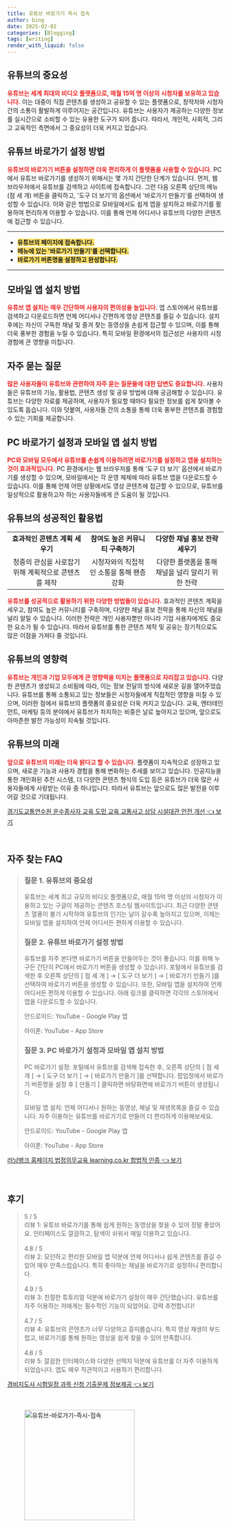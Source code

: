 ```yaml
---
title: 유튜브 바로가기 즉시 접속
author: bing
date: 2025-02-02
categories: [Blogging]
tags: [writing]
render_with_liquid: false
---
```



<h2 id='유튜브의 중요성'>유튜브의 중요성</h2>

<p><b><span style="color: #ee2323;">유튜브는 세계 최대의 비디오 플랫폼으로, 매월 15억 명 이상의 시청자를 보유하고 있습니다.</span></b> 이는 대중이 직접 콘텐츠를 생성하고 공유할 수 있는 플랫폼으로, 창작자와 시청자 간의 소통이 활발하게 이루어지는 공간입니다. 유튜브는 사용자가 제공하는 다양한 정보를 실시간으로 소비할 수 있는 유용한 도구가 되어 줍니다. 따라서, 개인적, 사회적, 그리고 교육적인 측면에서 그 중요성이 더욱 커지고 있습니다.</p>

<h2 id='유튜브 바로가기 설정 방법'>유튜브 바로가기 설정 방법</h2>

<p><b><span style="color: #ee2323;">유튜브의 바로가기 버튼을 설정하면 더욱 편리하게 이 플랫폼을 사용할 수 있습니다.</span></b> PC에서 유튜브 바로가기를 생성하기 위해서는 몇 가지 간단한 단계가 있습니다. 먼저, 웹 브라우저에서 유튜브를 검색하고 사이트에 접속합니다. 그런 다음 오른쪽 상단의 메뉴(점 세 개) 버튼을 클릭하고, '도구 더 보기'의 옵션에서 '바로가기 만들기'를 선택하여 생성할 수 있습니다. 이와 같은 방법으로 모바일에서도 쉽게 앱을 설치하고 바로가기를 활용하여 편리하게 이용할 수 있습니다. 이를 통해 언제 어디서나 유튜브의 다양한 콘텐츠에 접근할 수 있습니다.</p>

<hr />

<ul>
    <li><b><span style="background-color: #ffe066;">유튜브의 페이지에 접속합니다.</span></b></li>
    <li><b><span style="background-color: #ffe066;">메뉴에 있는 '바로가기 만들기'를 선택합니다.</span></b></li>
    <li><b><span style="background-color: #ffe066;">바로가기 버튼명을 설정하고 완성합니다.</span></b></li>
</ul>

<hr />

<h2 id='모바일 앱 설치 방법'>모바일 앱 설치 방법</h2>

<p><b><span style="color: #ee2323;">유튜브 앱 설치는 매우 간단하며 사용자의 편의성을 높입니다.</span></b> 앱 스토어에서 유튜브를 검색하고 다운로드하면 언제 어디서나 간편하게 영상 콘텐츠를 즐길 수 있습니다. 설치 후에는 자신이 구독한 채널 및 즐겨 찾는 동영상을 손쉽게 접근할 수 있으며, 이를 통해 더욱 풍부한 경험을 누릴 수 있습니다. 특히 모바일 환경에서의 접근성은 사용자의 시청 경험에 큰 영향을 미칩니다.</p>

<h2 id='자주 묻는 질문'>자주 묻는 질문</h2>

<p><b><span style="color: #ee2323;">많은 사용자들이 유튜브와 관련하여 자주 묻는 질문들에 대한 답변도 중요합니다.</span></b> 사용자들은 유튜브의 기능, 활용법, 콘텐츠 생성 및 공유 방법에 대해 궁금해할 수 있습니다. 유튜브는 다양한 자료를 제공하며, 사용자가 필요할 때마다 필요한 정보를 쉽게 찾아볼 수 있도록 돕습니다. 이와 덧붙여, 사용자들 간의 소통을 통해 더욱 풍부한 콘텐츠를 경험할 수 있는 기회를 제공합니다.</p>

<h2 id='PC 바로가기 설정과 모바일 앱 설치 방법'>PC 바로가기 설정과 모바일 앱 설치 방법</h2>

<p><b><span style="color: #ee2323;">PC와 모바일 모두에서 유튜브를 손쉽게 이용하려면 바로가기를 설정하고 앱을 설치하는 것이 효과적입니다.</span></b> PC 환경에서는 웹 브라우저를 통해 '도구 더 보기' 옵션에서 바로가기를 생성할 수 있으며, 모바일에서는 각 운영 체제에 따라 유튜브 앱을 다운로드할 수 있습니다. 이를 통해 언제 어떤 상황에서도 영상 콘텐츠에 접근할 수 있으므로, 유튜브를 일상적으로 활용하고자 하는 사용자들에게 큰 도움이 될 것입니다.</p>

<h2 id='유튜브의 성공적인 활용법'>유튜브의 성공적인 활용법</h2>

<table>
    <tr>
        <td style="text-align: center; height: 17px;"><b>효과적인 콘텐츠 계획 세우기</b></td>
        <td style="text-align: center; height: 17px;"><b>참여도 높은 커뮤니티 구축하기</b></td>
        <td style="text-align: center; height: 17px;"><b>다양한 채널 홍보 전략 세우기</b></td>
    </tr>
    <tr>
        <td style="text-align: center; height: 17px;">청중의 관심을 사로잡기 위해 계획적으로 콘텐츠를 제작</td>
        <td style="text-align: center; height: 17px;">시청자와의 직접적인 소통을 통해 팬층 강화</td>
        <td style="text-align: center; height: 17px;">다양한 플랫폼을 통해 채널을 널리 알리기 위한 전략</td>
    </tr>
</table>

<p><b><span style="color: #ee2323;">유튜브를 성공적으로 활용하기 위한 다양한 방법들이 있습니다.</span></b> 효과적인 콘텐츠 계획을 세우고, 참여도 높은 커뮤니티를 구축하며, 다양한 채널 홍보 전략을 통해 자신의 채널을 널리 알릴 수 있습니다. 이러한 전략은 개인 사용자뿐만 아니라 기업 사용자에게도 중요한 요소가 될 수 있습니다. 따라서 유튜브를 통한 콘텐츠 제작 및 공유는 장기적으로도 많은 이점을 가져다 줄 것입니다.</p>

<h2 id='유튜브의 영향력'>유튜브의 영향력</h2>

<p><b><span style="color: #ee2323;">유튜브는 개인과 기업 모두에게 큰 영향력을 미치는 플랫폼으로 자리잡고 있습니다.</span></b> 다양한 콘텐츠가 생성되고 소비됨에 따라, 이는 정보 전달의 방식에 새로운 길을 열어주었습니다. 유튜브를 통해 소통되고 있는 정보들은 시청자들에게 직접적인 영향을 미칠 수 있으며, 이러한 점에서 유튜브의 플랫폼의 중요성은 더욱 커지고 있습니다. 교육, 엔터테인먼트, 마케팅 등의 분야에서 유튜브가 차지하는 비중은 날로 높아지고 있으며, 앞으로도 아마존한 발전 가능성이 지속될 것입니다.</p>

<h2 id='유튜브의 미래'>유튜브의 미래</h2>

<p><b><span style="color: #ee2323;">앞으로 유튜브의 미래는 더욱 밝다고 할 수 있습니다.</span></b> 플랫폼이 지속적으로 성장하고 있으며, 새로운 기능과 사용자 경험을 통해 변화하는 추세를 보이고 있습니다. 인공지능을 통한 개인화된 추천 시스템, 더 다양한 콘텐츠 형식의 도입 등은 유튜브가 더욱 많은 사용자들에게 사랑받는 이유 중 하나입니다. 따라서 유튜브는 앞으로도 많은 발전을 이루어갈 것으로 기대됩니다.</p>


<p><a class="click-button" title="경기도교통연수원 운수종사자 교육 도민 교육 교통사고 상담 시설대관 안전 개선" href="https://greenforu.github.io/posts/%EA%B2%BD%EA%B8%B0%EB%8F%84%EA%B5%90%ED%86%B5%EC%97%B0%EC%88%98%EC%9B%90-%EC%9A%B4%EC%88%98%EC%A2%85%EC%82%AC%EC%9E%90-%EA%B5%90%EC%9C%A1-%EB%8F%84%EB%AF%BC-%EA%B5%90%EC%9C%A1-%EA%B5%90%ED%86%B5%EC%82%AC%EA%B3%A0-%EC%83%81%EB%8B%B4-%EC%8B%9C%EC%84%A4%EB%8C%80%EA%B4%80-%EC%95%88%EC%A0%84-%EA%B0%9C%EC%84%A0/" rel="dofollow">경기도교통연수원 운수종사자 교육 도민 교육 교통사고 상담 시설대관 안전 개선 👈 보기</a></p><br>
<h2 id='자주_찾는_FAQ'>자주 찾는 FAQ</h2>
<div itemscope="" itemtype="https://schema.org/FAQPage"> 
<blockquote> 
<div itemscope="" itemprop="mainEntity" itemtype="https://schema.org/Question"> 
<h3 itemprop="name">질문 1. 유튜브의 중요성</h3> 
<div itemscope="" itemprop="acceptedAnswer" itemtype="https://schema.org/Answer"> 
<span itemprop="text"> 
<p>유튜브는 세계 최고 규모의 비디오 플랫폼으로, 매월 15억 명 이상의 시청자가 이용하고 있는 구글이 제공하는 콘텐츠 호스팅 웹사이트입니다. 최근 다양한 콘텐츠 열풍이 불기 시작하여 유튜브의 인기는 날이 갈수록 높아지고 있으며, 이제는 모바일 앱을 설치하여 언제 어디서든 편하게 이용할 수 있습니다.</p> 
</span> 
</div> 
</div> 

<div itemscope="" itemprop="mainEntity" itemtype="https://schema.org/Question"> 
<h3 itemprop="name">질문 2. 유튜브 바로가기 설정 방법</h3> 
<div itemscope="" itemprop="acceptedAnswer" itemtype="https://schema.org/Answer"> 
<span itemprop="text"> 
<p>유튜브를 자주 본다면 바로가기 버튼을 만들어두는 것이 좋습니다. 이를 위해 누구든 간단히 PC에서 바로가기 버튼을 생성할 수 있습니다. 포털에서 유튜브를 검색한 후 오른쪽 상단의 [ 점 세 개 ] → [ 도구 더 보기 ] → [ 바로가기 만들기 ]를 선택하여 바로가기 버튼을 생성할 수 있습니다. 또한, 모바일 앱을 설치하여 언제 어디서든 편하게 이용할 수 있습니다. 아래 링크를 클릭하면 각각의 스토어에서 앱을 다운로드할 수 있습니다.</p>
<p>안드로이드: YouTube - Google Play 앱</p>
<p>아이폰: YouTube - App Store</p>
</span> 
</div> 
</div> 

<div itemscope="" itemprop="mainEntity" itemtype="https://schema.org/Question"> 
<h3 itemprop="name">질문 3. PC 바로가기 설정과 모바일 앱 설치 방법</h3> 
<div itemscope="" itemprop="acceptedAnswer" itemtype="https://schema.org/Answer"> 
<span itemprop="text"> 
<p>PC 바로가기 설정: 포털에서 유튜브를 검색해 접속한 후, 오른쪽 상단의 [ 점 세 개 ] → [ 도구 더 보기 ] → [ 바로가기 만들기 ]를 선택합니다. 팝업창에서 바로가기 버튼명을 설정 후 [ 만들기 ] 클릭하면 바탕화면에 바로가기 버튼이 생성됩니다.</p>
<p>모바일 앱 설치: 언제 어디서나 원하는 동영상, 채널 및 재생목록을 즐길 수 있습니다. 자주 이용하는 유튜브를 바로가기로 만들어 더 편리하게 이용해보세요.</p>
<p>안드로이드: YouTube - Google Play 앱</p>
<p>아이폰: YouTube - App Store</p>
</span> 
</div> 
</div> 
</blockquote> 
</div>
<p><a class="click-button" title="러닝뱅크 홈페이지 법정의무교육 learning.co.kr 합법적 인증" href="https://greenforu.github.io/posts/%EB%9F%AC%EB%8B%9D%EB%B1%85%ED%81%AC-%ED%99%88%ED%8E%98%EC%9D%B4%EC%A7%80-%EB%B2%95%EC%A0%95%EC%9D%98%EB%AC%B4%EA%B5%90%EC%9C%A1-learning.co.kr-%ED%95%A9%EB%B2%95%EC%A0%81-%EC%9D%B8%EC%A6%9D/" rel="dofollow">러닝뱅크 홈페이지 법정의무교육 learning.co.kr 합법적 인증 👈 보기</a></p><br>
<h2 id='후기'>후기</h2>
<div itemscope itemtype="https://schema.org/Product">
  <blockquote>
  <div itemprop="review" itemscope itemtype="https://schema.org/Review">
      <div itemprop="reviewRating" itemscope itemtype="https://schema.org/Rating"> <span itemprop="ratingValue">5</span> / <span itemprop="bestRating">5</span> </div>
      <span itemprop="reviewBody">리뷰 1: 유튜브 바로가기를 통해 쉽게 원하는 동영상을 찾을 수 있어 정말 좋았어요. 인터페이스도 깔끔하고, 탐색이 쉬워서 매일 이용하고 있습니다.</span>
  </div>
  <br>
  <div itemprop="review" itemscope itemtype="https://schema.org/Review">
      <div itemprop="reviewRating" itemscope itemtype="https://schema.org/Rating"> <span itemprop="ratingValue">4.8</span> / <span itemprop="bestRating">5</span> </div>
      <span itemprop="reviewBody">리뷰 2: 모던하고 편리한 모바일 앱 덕분에 언제 어디서나 쉽게 콘텐츠를 즐길 수 있어 매우 만족스럽습니다. 특히 좋아하는 채널을 바로가기로 설정하니 편리합니다.</span>
  </div>
  <br>
  <div itemprop="review" itemscope itemtype="https://schema.org/Review">
      <div itemprop="reviewRating" itemscope itemtype="https://schema.org/Rating"> <span itemprop="ratingValue">4.9</span> / <span itemprop="bestRating">5</span> </div>
      <span itemprop="reviewBody">리뷰 3: 친절한 튜토리얼 덕분에 바로가기 설정이 매우 간단했습니다. 유튜브를 자주 이용하는 저에게는 필수적인 기능이 되었어요. 강력 추천합니다!</span>
  </div>
  <br>
  <div itemprop="review" itemscope itemtype="https://schema.org/Review">
      <div itemprop="reviewRating" itemscope itemtype="https://schema.org/Rating"> <span itemprop="ratingValue">4.7</span> / <span itemprop="bestRating">5</span> </div>
      <span itemprop="reviewBody">리뷰 4: 유튜브의 콘텐츠가 너무 다양하고 흥미롭습니다. 특히 영상 재생이 부드럽고, 바로가기를 통해 원하는 영상을 쉽게 찾을 수 있어 만족합니다.</span>
  </div>
  <br>
  <div itemprop="review" itemscope itemtype="https://schema.org/Review">
      <div itemprop="reviewRating" itemscope itemtype="https://schema.org/Rating"> <span itemprop="ratingValue">4.6</span> / <span itemprop="bestRating">5</span> </div>
      <span itemprop="reviewBody">리뷰 5: 깔끔한 인터페이스와 다양한 선택지 덕분에 유튜브를 더 자주 이용하게 되었습니다. 앱도 매우 직관적이고 사용하기 편리합니다.</span>
  </div>
  </blockquote>
</div>
<p><a class="click-button" title="경비지도사 시험일정 과목 신청 기출문제 정보제공" href="https://greenforu.github.io/posts/%EA%B2%BD%EB%B9%84%EC%A7%80%EB%8F%84%EC%82%AC-%EC%8B%9C%ED%97%98%EC%9D%BC%EC%A0%95-%EA%B3%BC%EB%AA%A9-%EC%8B%A0%EC%B2%AD-%EA%B8%B0%EC%B6%9C%EB%AC%B8%EC%A0%9C-%EC%A0%95%EB%B3%B4%EC%A0%9C%EA%B3%B5/" rel="dofollow">경비지도사 시험일정 과목 신청 기출문제 정보제공 👈 보기</a></p><br>
<figure class="image"><img src="https://greenforu.github.io/assets/img/thumbnail/유튜브-바로가기-즉시-접속.webp" alt="유튜브-바로가기-즉시-접속" width="256" height="256"></figure>